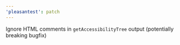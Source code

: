 ```yaml
---
'pleasantest': patch
---
```


Ignore HTML comments in `getAccessibilityTree` output (potentially breaking bugfix)
